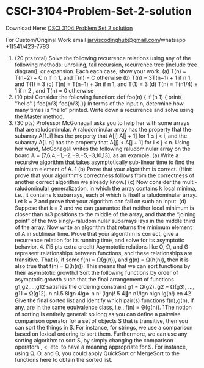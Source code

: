 # CSCI-3104-Problem-Set-2-solution

Download Here: [CSCI 3104 Problem Set 2 solution](https://jarviscodinghub.com/assignment/csci-3104-problem-set-2-solution/)

For Custom/Original Work email jarviscodinghub@gmail.com/whatsapp +1(541)423-7793

1. (20 pts total) Solve the following recurrence relations using any of the following methods: unrolling, tail recursion, recurrence tree (include tree diagram), or expansion. Each each case, show your work. (a) T(n) = T(n−2) + C n if n 1, and T(n) = C otherwise (b) T(n) = 3T(n−1) + 1 if n 1, and T(1) = 3 (c) T(n) = T(n−1) + 3n if n 1, and T(1) = 3 (d) T(n) = T(n1/4) + 1 if n 2 , and T(n) = 0 otherwise
2. (10 pts) Consider the following function:
def foo(n) { if (n 1) { print( ’’hello’’ ) foo(n/3) foo(n/3) }}
In terms of the input n, determine how many times is “hello” printed. Write down a recurrence and solve using the Master method.
3. (30 pts) Professor McGonagall asks you to help her with some arrays that are raludominular. A raludominular array has the property that the subarray A[1..i] has the property that A[j] A[j + 1] for 1 ≤ j < i, and the subarray A[i..n] has the property that A[j] < A[j + 1] for i ≤ j < n. Using her wand, McGonagall writes the following raludominular array on the board A = [7,6,4,−1,−2,−9,−5,−3,10,13], as an example. (a) Write a recursive algorithm that takes asymptotically sub-linear time to ﬁnd the minimum element of A. 1 (b) Prove that your algorithm is correct. (Hint: prove that your algorithm’s correctness follows from the correctness of another correct algorithm we already know.) (c) Now consider the multi-raludominular generalization, in which the array contains k local minima, i.e., it contains k subarrays, each of which is itself a raludominular array. Let k = 2 and prove that your algorithm can fail on such an input. (d) Suppose that k = 2 and we can guarantee that neither local minimum is closer than n/3 positions to the middle of the array, and that the “joining point” of the two singly-raludominular subarrays lays in the middle third of the array. Now write an algorithm that returns the minimum element of A in sublinear time. Prove that your algorithm is correct, give a recurrence relation for its running time, and solve for its asymptotic behavior. 4. (15 pts extra credit) Asymptotic relations like O, Ω, and Θ represent relationships between functions, and these relationships are transitive. That is, if some f(n) = Ω(g(n)), and g(n) = Ω(h(n)), then it is also true that f(n) = Ω(h(n)). This means that we can sort functions by their asymptotic growth.1 Sort the following functions by order of asymptotic growth such that the ﬁnal arrangement of functions g1,g2,...,g12 satisﬁes the ordering constraint g1 = Ω(g2), g2 = Ω(g3), ..., g11 = Ω(g12). n n1.5 8lgn 4lg∗ n n! (lgn)! 5 4n n1/lgn nlgn lg(n!) en 42 Give the ﬁnal sorted list and identify which pair(s) functions f(n),g(n), if any, are in the same equivalence class, i.e., f(n) = Θ(g(n)). 1The notion of sorting is entirely general: so long as you can deﬁne a pairwise comparison operator for a set of objects S that is transitive, then you can sort the things in S. For instance, for strings, we use a comparison based on lexical ordering to sort them. Furthermore, we can use any sorting algorithm to sort S, by simply changing the comparison operators , <, etc. to have a meaning appropriate for S. For instance, using Ω, O, and Θ, you could apply QuickSort or MergeSort to the functions here to obtain the sorted list.
